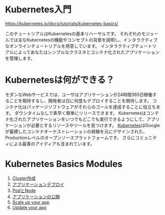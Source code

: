 Kubernetes入門
=================

https://kubernetes.io/docs/tutorials/kubernetes-basics/

このチュートリアルはKubernetesの基本リハーサルです。
それぞれのモジュールでは主なKubernetesの機能やコンセプトの背景を説明し、インタラクティブなオンラインチュートリアルを用意しています。
インタラクティブチュートリアルによってあなたはシンプルなクラスタとコンテナ化されたアプリケーションを管理します。

# Kubernetesは何ができる？

モダンなWebサービスでは、ユーザはアプリケーションが24時間365日稼働することを期待するし、開発者は日に何度もデプロイすることを期待します。
コンテナ化はパッケージソフトウェアがそれらのゴールを達成することに役立ちます。
ダウンタイムなしで素早く簡単にリリースできます。
Kubernetesはコンテナ化されたアプリケーションをいつでもどこでも実行できるようにして、アプリケーションが必要とするリソースやツールを見つけます。
[Kubernetes](http://kubernetes.io/docs/whatisk8s/)はGoogleが蓄積したコンテナオーケストレーションの経験を元にデザインされた、Productionレベルのオープンソースプラットフォームです。
さらにコミュニティによる最善のアイディアも含まれています。

# Kubernetes Basics Modules
1. [Cluster作成](1_create_a_cluster.html)
1. [アプリケーションデプロイ](2_deploy_an_app.html)
1. [PodとNode](3_explore_your_app.html)
1. [アプリケーションの公開](4_expose_your_app_publicly.html)
1. [Scale up your app](5_scale_your_app.html)
1. [Update your app](6_update_your_app.html)
